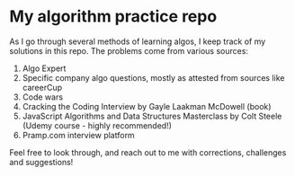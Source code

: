 # My algorithm practice repo

As I go through several methods of learning algos, I keep track of my solutions in this repo.
The problems come from various sources:

1. Algo Expert
2. Specific company algo questions, mostly as attested from sources like careerCup
3. Code wars
4. Cracking the Coding Interview by Gayle Laakman McDowell (book)
5. JavaScript Algorithms and Data Structures Masterclass by Colt Steele (Udemy course - highly recommended!)
6. Pramp.com interview platform

Feel free to look through, and reach out to me with corrections, challenges and suggestions!
